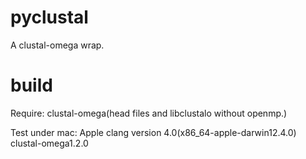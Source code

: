 pyclustal
=========
A clustal-omega wrap.

build
======
Require: clustal-omega(head files and libclustalo without openmp.)

Test under mac: Apple clang version 4.0(x86_64-apple-darwin12.4.0)
clustal-omega1.2.0

